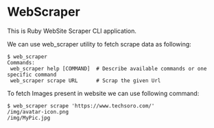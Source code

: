# WebScraper

This is Ruby WebSite Scraper CLI application.

We can use web_scraper utility to fetch scrape data as following:
```
$ web_scraper
Commands:
 web_scraper help [COMMAND]  # Describe available commands or one specific command
 web_scraper scrape URL      # Scrap the given Url
```

To fetch Images present in website we can use following command:
```
$ web_scraper scrape 'https://www.techsoro.com/'
/img/avatar-icon.png
/img/MyPic.jpg
```
